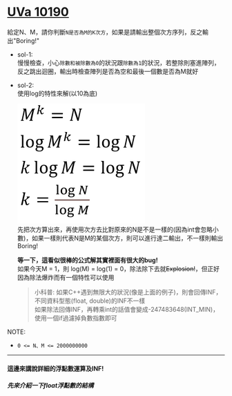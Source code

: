 # [UVa 10190](https://vjudge.net/problem/UVA-10190)  

給定N、M，請你判斷`N是否為M的K次方`，如果是請輸出整個次方序列，反之輸出"Boring!"  

* sol-1:  
  慢慢檢查，小心`除數和被除數為0`的狀況跟`除數為1`的狀況，若整除則塞進陣列，反之跳出迴圈，輸出時檢查陣列是否為空和最後一個數是否為M就好
  
* sol-2:  
  使用log的特性來解(以10為底)  
    
  ![image](https://github.com/c4t0212/competitiveProgramming/blob/main/UVa/10190/pic.png)  
  先把次方算出來，再使用次方去比對原來的N是不是一樣的(因為int會忽略小數)，如果一樣則代表N是M的某個次方，則可以進行達二輸出，不一樣則輸出Boring!  
    
  **等一下，這看似很棒的公式解其實裡面有很大的bug!**  
  如果今天M = 1，則 log(M) = log(1) = 0，除法除下去就~~Explosion!~~，但正好因為除法爆炸而有一個特性可以使用
  > 小科普: 如果C++遇到無限大的狀況(像是上面的例子)，則會回傳INF，不同資料型態(float, double)的INF不一樣  
  如果除法回傳INF，再轉乘int的話值會變成-247483648(INT_MIN)，使用一個if過濾掉負數指數即可

NOTE:
  * `0 <= N、M <= 2000000000`  

---
#### 這邊來講說詳細的浮點數運算及INF!  

##### 先來介紹一下float浮點數的結構
